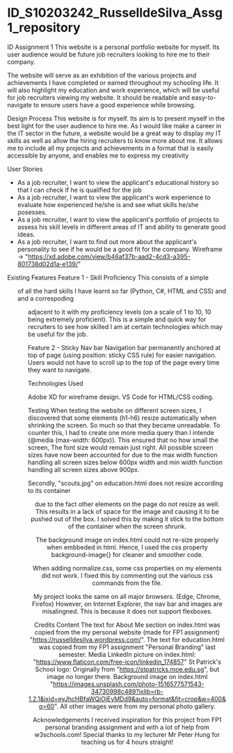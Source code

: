 # ID_S10203242_RusselldeSilva_Assg1_repository
ID Assignment 1
This website is a personal portfolio website for myself. Its user audience would be future job recruiters looking to hire me to their company.

The website will serve as an exhibition of the various projects and achievements I have completed or earned throughout my schooling life. It will also highlight my education and work experience, which will be useful for job recruiters viewing my website.
It should be readable and easy-to-navigate to ensure users have a good experience while browsing.

Design Process
This website is for myself. Its aim is to present myself in the best light for the user audience to hire me. As I would like make a career in the IT sector in the future, a website would be a great way to display my IT skills as well as allow the hiring recruiters to know more about me. It allows me to include all my projects and achievements in a format that is easily accessible by anyone, and enables me to express my creativity 

User Stories
- As a job recruiter, I want to view the applicant's educational history so that I can check if he is qualified for the job
- As a job recruiter, I want to view the applicant's work experience to evaluate how experienced he/she is and see what skills he/she posesses. 
- As a job recruiter, I want to view the applicant's portfolio of projects to assess his skill levels in different areas of IT and ability to generate good ideas.
- As a job recruiter, I want to find out more about the applicant's personality to see if he would be a good fit for the company.
Wireframe -> "https://xd.adobe.com/view/b46af37b-aad2-4cd3-a395-801738d02d1a-e139/"


Existing Features
Feature 1 - Skill Proficiency
This consists of a simple <ul> of all the hard skills I have learnt so far (Python, C#, HTML and CSS) and and a correspoding <ul> adjacent to it with my proficiency levels (on a scale of 1 to 10, 10 being extremely proficient). This is a simple and quick way for recruiters to see how skilled I am at certain technologies which may be useful for the job.

Feature 2 - Sticky Nav bar
Navigation bar permanently anchored at top of page (using position: sticky CSS rule) for easier navigation. Users would not have to scroll up to the top of the page every time they want to navigate.

Technologies Used

Adobe XD for wireframe design.
VS Code for HTML/CSS coding.

Testing
When testing the website on different screen sizes, I discovered that some elements (h1-h6) resize automatically when shrinking the screen. So much so that they became unreadable. To counter this, I had to create one more media query than I intende (@media (max-width: 600px)). This ensured that no how small the screen, The font size would remain just right. All possible screen sizes have now been accounted for due to the max width function handling all screen sizes below 600px width and min width function handling all screen sizes above 900px.

Secondly, "scouts.jpg" on education.html does not resize according to its container <header> due to the fact other elements on the page do not resize as well. This results in a lack of space for the image and causing it to be pushed out of the box. I solved this by making it stick to the bottom of the container when the screen shrunk.

The background image on index.html could not re-size properly when embbeded in html. Hence, I used the css property background-image{} for cleaner and smoother code.

When adding normalize.css, some css properties on my elements did not work. I fixed this by commenting out the various css commands from the file.

My project looks the same on all major browsers. (Edge, Chrome, Firefox)
However, on Internet Explorer, the nav bar and images are misalingned. This is because it does not support flexboxes.

Credits
Content
The text for About Me section on index.html was copied from the my personal website (made for FP1 assignment) "https://russelldesilva.wordpress.com/".
The text for education.html was copied from my FP1 assignment "Personal Branding" last semester.
Media
LinkedIn picture on index.html: "https://www.flaticon.com/free-icon/linkedin_174857"
St Patrick's School logo: Originally from "https://stpatricks.moe.edu.sg", but image no longer there.
Background image on index.html "https://images.unsplash.com/photo-1516577571543-34730998c489?ixlib=rb-1.2.1&ixid=eyJhcHBfaWQiOjEyMDd9&auto=format&fit=crop&w=400&q=60".
All other images were from my personal photo gallery.

Acknowledgements
I received inspiration for this project from FP1 personal branding assignment and with a lot of help from w3schools.com!
Special thanks to my lecturer Mr Peter Hung for teaching us for 4 hours straight!